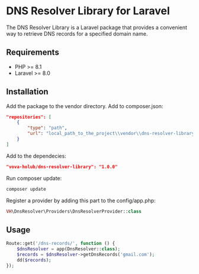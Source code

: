 
# DNS Resolver Library for Laravel

The DNS Resolver Library is a Laravel package that provides a convenient way to retrieve DNS records for a specified domain name.

## Requirements

- PHP >= 8.1
- Laravel >= 8.0

## Installation

Add the package to the vendor directory. 
Add to composer.json:
```json
"repositories": [
    {
        "type": "path",
        "url": "local_path_to_the_project\\vendor\\dns-resolver-library\\"
    }   
]
```
Add to the dependecies:
```json
"vova-holub/dns-resolver-library": "1.0.0"
```
Run composer update:
```bash
composer update
```
Register a provider by adding this part to the config/app.php:

```php
VH\DnsResolver\Providers\DnsResolverProvider::class
```

## Usage

```php
Route::get('/dns-records/', function () {
    $dnsResolver = app(DnsResolver::class);
    $records = $dnsResolver->getDnsRecords('gmail.com');
    dd($records);
});
```
